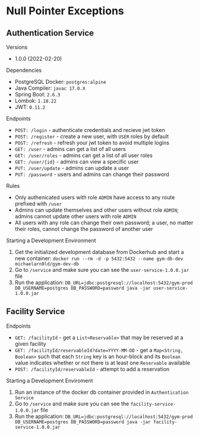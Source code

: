 # Null Pointer Exceptions

## Authentication Service

Versions
* 1.0.0 (2022-02-20)

Dependencies
* PostgreSQL Docker: `postgres:alpine`
* Java Compiler: `javac 17.0.X`
* Spring Boot: `2.6.3`
* Lombok: `1.18.22`
* JWT: `0.11.2`

Endpoints
* `POST: /login` - authenticate credentials and recieve jwt token
* `POST: /register` -  create a new user, with `USER` roles by default
* `POST: /refresh` - refresh your jwt token to avoid multiple logins
* `GET: /user` - admins can get a list of all users
* `GET: /user/roles` - admins can get a list of all user roles
* `GET: /user/{id}` - admins can view a specific user
* `PUT: /user/update` - admins can update a user
* `PUT: /password` - users and admins can change their password

Rules
* Only authenicated users with role `ADMIN` have access to any route prefixed 
with `/user`
* Admins can update themselves and other users without role `ADMIN`; admins 
cannot update other users with role `ADMIN`
* All users with any role can change their own password; a user, no matter their
roles, cannot change the password of another user

Starting a Development Environment
1. Get the initialized development database from Dockerhub and start a new
container:
`docker run --rm -d -p 5432:5432 --name gym-db-dev michaelarn0ld/gym-dev-db`
1. Go to `/service` and make sure you can see the `user-service-1.0.0.jar` file
1. Run the application:
`DB_URL=jdbc:postgresql://localhost:5432/gym-prod DB_USERNAME=postgres DB_PASSWORD=password java -jar user-service-1.0.0.jar`

## Facility Service
Endpoints
* `GET: /facilityId` - get a `List<Reservable>` that may be reserved at a given
facility
* `GET: /facilityId/reservableId?date=YYYY-MM-DD` - get a `Map<String, Boolean>`
such that each `String` key is an hour-block and its `Boolean` value indicates
whether or not there is at least one `Reservable` available
* `POST: /facilityId/reservableId` - attempt to add a reservation

Starting a Development Enviroment
1. Run an instance of the docker db container provided in `Authentication Service`
1. Go to `/service` and make sure you can see the `facility-service-1.0.0.jar` file
1. Run the application:
`DB_URL=jdbc:postgresql://localhost:5432/gym-prod DB_USERNAME=postgres DB_PASSWORD=password java -jar facility-service-1.0.0.jar`
